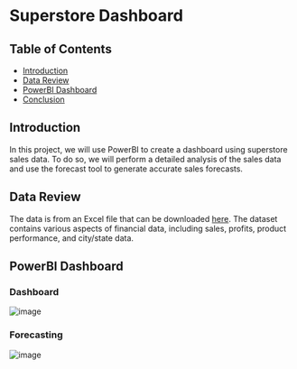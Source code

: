 # Superstore Dashboard

## Table of Contents
* [Introduction](#introduction)
* [Data Review](#data-review)
* [PowerBI Dashboard](#powerbi=dashboard)
* [Conclusion](#conclusion)

## Introduction

In this project, we will use PowerBI to create a dashboard using superstore sales data. To do so, we will perform a detailed analysis of the sales data and use the forecast tool to generate accurate sales forecasts.

## Data Review

The data is from an Excel file that can be downloaded [here](https://github.com/jidafan/Superstore-PowerBI-Dashboard/blob/main/Superstore%20Dataset.xlsx). The dataset contains various aspects of financial data, including sales, profits, product performance, and city/state data. 

## PowerBI Dashboard

### Dashboard

![image](https://github.com/jidafan/Superstore-PowerBI-Dashboard/assets/141703009/391166f8-e375-4ab9-bc11-96b1b47f678e)

### Forecasting

![image](https://github.com/jidafan/Superstore-PowerBI-Dashboard/assets/141703009/4022083b-954a-438f-a7b0-10a6d6bb07da)
